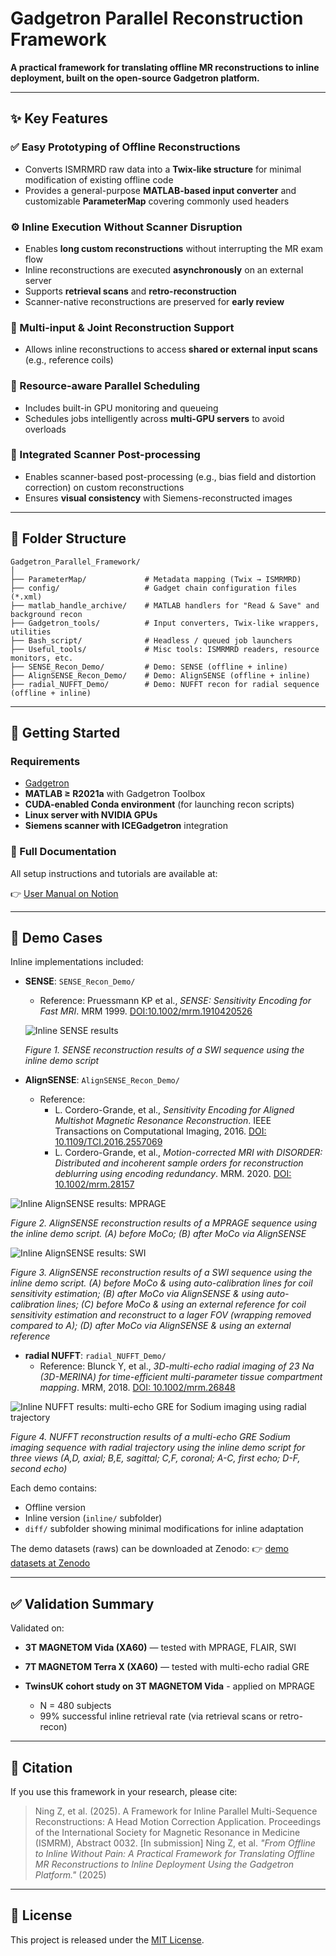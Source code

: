 # Gadgetron Parallel Reconstruction Framework

**A practical framework for translating offline MR reconstructions to inline deployment, built on the open-source Gadgetron platform.**

---

## ✨ Key Features

### ✅ Easy Prototyping of Offline Reconstructions

* Converts ISMRMRD raw data into a **Twix-like structure** for minimal modification of existing offline code
* Provides a general-purpose **MATLAB-based input converter** and customizable **ParameterMap** covering commonly used headers

### ⚙️ Inline Execution Without Scanner Disruption

* Enables **long custom reconstructions** without interrupting the MR exam flow
* Inline reconstructions are executed **asynchronously** on an external server
* Supports **retrieval scans** and **retro-reconstruction**
* Scanner-native reconstructions are preserved for **early review**

### 🔁 Multi-input & Joint Reconstruction Support

* Allows inline reconstructions to access **shared or external input scans** (e.g., reference coils)

### 🧠 Resource-aware Parallel Scheduling

* Includes built-in GPU monitoring and queueing
* Schedules jobs intelligently across **multi-GPU servers** to avoid overloads

### 🧬 Integrated Scanner Post-processing

* Enables scanner-based post-processing (e.g., bias field and distortion correction) on custom reconstructions
* Ensures **visual consistency** with Siemens-reconstructed images

---

## 📁 Folder Structure

```
Gadgetron_Parallel_Framework/
│
├── ParameterMap/             # Metadata mapping (Twix → ISMRMRD)
├── config/                   # Gadget chain configuration files (*.xml)
├── matlab_handle_archive/    # MATLAB handlers for "Read & Save" and background recon
├── Gadgetron_tools/          # Input converters, Twix-like wrappers, utilities
├── Bash_script/              # Headless / queued job launchers
├── Useful_tools/             # Misc tools: ISMRMRD readers, resource monitors, etc.
├── SENSE_Recon_Demo/         # Demo: SENSE (offline + inline)
├── AlignSENSE_Recon_Demo/    # Demo: AlignSENSE (offline + inline)
├── radial_NUFFT_Demo/        # Demo: NUFFT recon for radial sequence (offline + inline)
```

---

## 🚀 Getting Started

### Requirements

* [Gadgetron](https://github.com/gadgetron/gadgetron)
* **MATLAB ≥ R2021a** with Gadgetron Toolbox
* **CUDA-enabled Conda environment** (for launching recon scripts)
* **Linux server with NVIDIA GPUs**
* **Siemens scanner with ICEGadgetron** integration

### 📖 Full Documentation

All setup instructions and tutorials are available at:

👉 [User Manual on Notion](https://shine-pond-caf.notion.site/User-manual-20961ff38021807f89a8fdcc819acd0b?source=copy_link)

---

## 🧪 Demo Cases

Inline implementations included:

- **SENSE**: `SENSE_Recon_Demo/`
   - Reference: Pruessmann KP et al., *SENSE: Sensitivity Encoding for Fast MRI*. MRM 1999. [DOI:10.1002/mrm.1910420526](https://doi.org/10.1002/mrm.1910420526)
  
  ![Inline SENSE results](./SENSE_Recon_Demo/Demo_SWI.png)
  
  *Figure 1. SENSE reconstruction results of a SWI sequence using the inline demo script*
- **AlignSENSE**: `AlignSENSE_Recon_Demo/`
  - Reference:
    - L. Cordero-Grande, et al., *Sensitivity Encoding for Aligned Multishot Magnetic Resonance Reconstruction*. IEEE Transactions on Computational Imaging, 2016. [DOI: 10.1109/TCI.2016.2557069](https://ieeexplore.ieee.org/document/7457367)
    - L. Cordero-Grande, et al., *Motion-corrected MRI with DISORDER: Distributed and incoherent sample orders for reconstruction deblurring using encoding redundancy*. MRM. 2020. [DOI: 10.1002/mrm.28157](https://onlinelibrary.wiley.com/doi/10.1002/mrm.28157)

![Inline AlignSENSE results: MPRAGE](./AlignSENSE_Recon_Demo/Demo_MoCo_MPRAGE.png)

*Figure 2. AlignSENSE reconstruction results of a MPRAGE sequence using the inline demo script. (A) before MoCo; (B) after MoCo via AlignSENSE*

![Inline AlignSENSE results: SWI](./AlignSENSE_Recon_Demo/Demo_MoCo_smallFOV_SWI.png)

*Figure 3. AlignSENSE reconstruction results of a SWI sequence using the inline demo script. (A) before MoCo & using auto-calibration lines for coil sensitivity estimation; (B) after MoCo via AlignSENSE & using auto-calibration lines; (C) before MoCo & using an external reference for coil sensitivity estimation and reconstruct to a lager FOV (wrapping removed compared to A); (D) after MoCo via AlignSENSE & using an external reference*
    


- **radial NUFFT**: `radial_NUFFT_Demo/`
   - Reference: Blunck Y, et al., *3D-multi-echo radial imaging of 23 Na (3D-MERINA) for time-efficient multi-parameter tissue compartment mapping*. MRM, 2018. [DOI: 10.1002/mrm.26848](https://onlinelibrary.wiley.com/doi/10.1002/mrm.26848)
 
![Inline NUFFT results: multi-echo GRE for Sodium imaging using radial trajectory](./radial_NUFFT_Demo/Demo_radial_sodium_invivo.jpg)

*Figure 4. NUFFT reconstruction results of a multi-echo GRE Sodium imaging sequence with radial trajectory using the inline demo script for three views (A,D, axial; B,E, sagittal; C,F, coronal; A-C, first echo; D-F, second echo)*

Each demo contains:

* Offline version
* Inline version (`inline/` subfolder)
* `diff/` subfolder showing minimal modifications for inline adaptation

The demo datasets (raws) can be downloaded at Zenodo: 
👉 [demo datasets at Zenodo](https://zenodo.org/uploads/15839027)

---

## ✅ Validation Summary

Validated on:

* **3T MAGNETOM Vida (XA60)** — tested with MPRAGE, FLAIR, SWI
* **7T MAGNETOM Terra X (XA60)** — tested with multi-echo radial GRE
* **TwinsUK cohort study on 3T MAGNETOM Vida** - applied on MPRAGE

  * N = 480 subjects
  * 99% successful inline retrieval rate (via retrieval scans or retro-recon)

---

## 📝 Citation

If you use this framework in your research, please cite:

> Ning Z, et al. (2025). A Framework for Inline Parallel Multi-Sequence Reconstructions: A Head Motion Correction Application. Proceedings of the International Society for Magnetic Resonance in Medicine (ISMRM), Abstract 0032.
> [In submission] Ning Z, et al. *"From Offline to Inline Without Pain: A Practical Framework for Translating Offline MR Reconstructions to Inline Deployment Using the Gadgetron Platform."* (2025)

---

## 📄 License

This project is released under the [MIT License](LICENSE).
